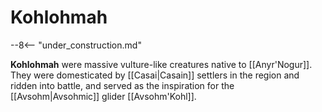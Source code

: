 # Kohlohmah

--8<-- "under_construction.md"

**Kohlohmah** were massive vulture-like creatures native to [[Anyr'Nogur]]. They were domesticated by [[Casai|Casain]] settlers in the region and ridden into battle, and served as the inspiration for the [[Avsohm|Avsohmic]] glider [[Avsohm'Kohl]].
